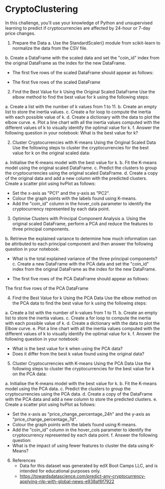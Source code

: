 # CryptoClustering

In this challenge, you’ll use your knowledge of Python and unsupervised learning to predict if cryptocurrencies are affected by 24-hour or 7-day price changes.

1. Prepare the Data
a. Use the StandardScaler() module from scikit-learn to normalize the data from the CSV file.

b. Create a DataFrame with the scaled data and set the "coin_id" index from the original DataFrame as the index for the new DataFrame.

- The first five rows of the scaled DataFrame should appear as follows:

- The first five rows of the scaled DataFrame

2. Find the Best Value for k Using the Original Scaled DataFrame
Use the elbow method to find the best value for k using the following steps:

a. Create a list with the number of k values from 1 to 11.
b. Create an empty list to store the inertia values.
c. Create a for loop to compute the inertia with each possible value of k.
d. Create a dictionary with the data to plot the elbow curve.
e. Plot a line chart with all the inertia values computed with the different values of k to visually identify the optimal value for k.
f. Answer the following question in your notebook: What is the best value for k?

2. Cluster Cryptocurrencies with K-means Using the Original Scaled Data
   Use the following steps to cluster the cryptocurrencies for the best value for k on the original scaled data:

a. Initialise the K-means model with the best value for k.
b. Fit the K-means model using the original scaled DataFrame.
c. Predict the clusters to group the cryptocurrencies using the original scaled DataFrame.
d. Create a copy of the original data and add a new column with the predicted clusters.
    Create a scatter plot using hvPlot as follows:
   - Set the x-axis as "PC1" and the y-axis as "PC2".
   - Colour the graph points with the labels found using K-means.
   - Add the "coin_id" column in the hover_cols parameter to identify the cryptocurrency represented by each data point.

3. Optimise Clusters with Principal Component Analysis
a. Using the original scaled DataFrame, perform a PCA and reduce the features to three principal components.

b. Retrieve the explained variance to determine how much information can be attributed to each principal component and then answer the following question in your notebook:

   - What is the total explained variance of the three principal components?
c. Create a new DataFrame with the PCA data and set the "coin_id" index from the original DataFrame as the index for the new DataFrame.

   - The first five rows of the PCA DataFrame should appear as follows:

The first five rows of the PCA DataFrame

4. Find the Best Value for k Using the PCA Data
   Use the elbow method on the PCA data to find the best value for k using the following steps:

a. Create a list with the number of k-values from 1 to 11.
b. Create an empty list to store the inertia values.
c. Create a for loop to compute the inertia with each possible value of k.
d. Create a dictionary with the data to plot the Elbow curve.
e. Plot a line chart with all the inertia values computed with the different values of k to visually identify the optimal value for k.
f. Answer the following question in your notebook:
   - What is the best value for k when using the PCA data?
   - Does it differ from the best k value found using the original data?

5. Cluster Cryptocurrencies with K-means Using the PCA Data
   Use the following steps to cluster the cryptocurrencies for the best value for k on the PCA data:

a. Initialise the K-means model with the best value for k.
b. Fit the K-means model using the PCA data.
c. Predict the clusters to group the cryptocurrencies using the PCA data.
d. Create a copy of the DataFrame with the PCA data and add a new column to store the predicted clusters.
e. Create a scatter plot using hvPlot as follows:
   - Set the x-axis as "price_change_percentage_24h" and the y-axis as "price_change_percentage_7d".
   - Colour the graph points with the labels found using K-means.
   - Add the "coin_id" column in the hover_cols parameter to identify the cryptocurrency represented by each data point.
f. Answer the following question:
   - What is the impact of using fewer features to cluster the data using K-Means?
   
6. References
   - Data for this dataset was generated by edX Boot Camps LLC, and is intended for educational purposes only.
   - https://towardsdatascience.com/predict-any-cryptocurrency-applying-nlp-with-global-news-e938af6f7922
   
   